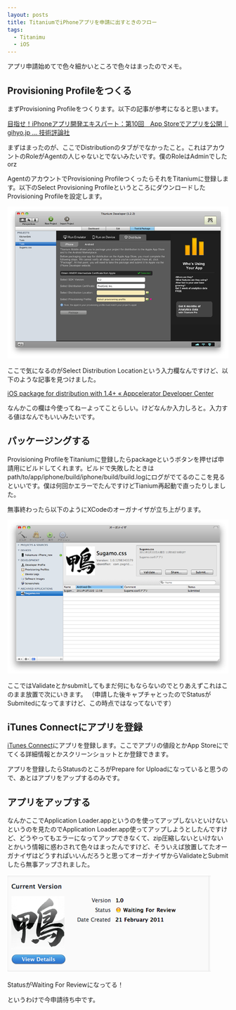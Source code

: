 ```yaml
---
layout: posts
title: TitaniumでiPhoneアプリを申請に出すときのフロー
tags: 
  - Titanimu
  - iOS
---
```


アプリ申請始めてで色々細かいところで色々はまったのでメモ。

Provisioning Profileをつくる
----------------------------

まずProvisioning Profileをつくります。以下の記事が参考になると思います。

[目指せ！iPhoneアプリ開発エキスパート：第10回　App Storeでアプリを公開｜gihyo.jp … 技術評論社](http://gihyo.jp/dev/serial/01/iphone/0010?page=3)

まずはまったのが、ここでDistributionのタブがでなかったこと。これはアカウントのRoleがAgentの人じゃないとでないみたいです。僕のRoleはAdminでしたorz

AgentのアカウントでProvisioning ProfileつくったらそれをTitaniumに登録します。以下のSelect Provisioning ProfileというところにダウンロードしたProvisioning Profileを設定します。

![Titaniumの登録画面](/img/posts/2011-02-22-22130853/titanium_distribute_01.png)

ここで気になるのがSelect Distribution Locationという入力欄なんですけど、以下のような記事を見つけました。

[iOS package for distribution with 1.4+ « Appcelerator Developer Center](http://developer.appcelerator.com/blog/2010/07/ios-package-for-distribution-with-1-4.html)

なんかこの欄は今使ってねーよってことらしい。けどなんか入力しろと。入力する値はなんでもいいみたいです。

パッケージングする
------------------

Provisioning ProfileをTitaniumに登録したらpackageというボタンを押せば申請用にビルドしてくれます。ビルドで失敗したときはpath/to/app/iphone/build/iphone/build/build.logにログがでてるのここを見るといいです。僕は何回かエラーでたんですけどTianium再起動で直ったりしました。

無事終わったら以下のようにXCodeのオーガナイザが立ち上がります。

![オーガナイザ](/img/posts/2011-02-22-22130853/titanium_distribute_02.png)

ここではValidateとかsubmitしてもまだ何にもならないのでとりあえずこれはこのまま放置で次にいきます。 （申請した後キャプチャとったのでStatusがSubmitedになってますけど、この時点ではなってないです）

iTunes Connectにアプリを登録
------------------------------

[iTunes Connect](https://itunesconnect.apple.com/)にアプリを登録します。ここでアプリの値段とかApp Storeにでてくる詳細情報とかスクリーンショットとか登録できます。

アプリを登録したらStatusのところがPrepare for Uploadになっていると思うので、あとはアプリをアップするのみです。

アプリをアップする
------------------------------

なんかここでApplication Loader.appというのを使ってアップしないといけないというのを見たのでApplication Loader.app使ってアップしようとしたんですけど、どうやってもエラーになってアップできなくて、zip圧縮しないといけないとかいう情報に惑わされて色々はまったんですけど、そういえば放置してたオーガナイザはどうすればいいんだろうと思ってオーガナイザからValidateとSubmitしたら無事アップされました。

![StatusがWaiting For Reviewになってる](/img/posts/2011-02-22-22130853/titanium_distribute_03.png)

StatusがWaiting For Reviewになってる！

というわけで今申請待ち中です。
